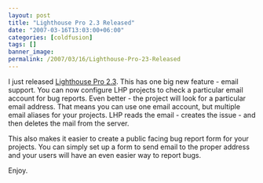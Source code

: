```yaml
---
layout: post
title: "Lighthouse Pro 2.3 Released"
date: "2007-03-16T13:03:00+06:00"
categories: [coldfusion]
tags: []
banner_image: 
permalink: /2007/03/16/Lighthouse-Pro-23-Released
---
```


I just released <a href="http://lighthousepro.riaforge.org">Lighthouse Pro 2.3</a>. This has one big new feature - email support. You can now configure LHP projects to check a particular email account for bug reports. Even better - the project will look for a particular email address. That means you can use one email account, but multiple email aliases for your projects. LHP reads the email - creates the issue - and then deletes the mail from the server.

This also makes it easier to create a public facing bug report form for your projects. You can simply set up a form to send email to the proper address and your users will have an even easier way to report bugs.

Enjoy.
